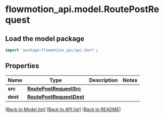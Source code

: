 # flowmotion_api.model.RoutePostRequest

## Load the model package
```dart
import 'package:flowmotion_api/api.dart';
```

## Properties
Name | Type | Description | Notes
------------ | ------------- | ------------- | -------------
**src** | [**RoutePostRequestSrc**](RoutePostRequestSrc.md) |  | 
**dest** | [**RoutePostRequestDest**](RoutePostRequestDest.md) |  | 

[[Back to Model list]](../README.md#documentation-for-models) [[Back to API list]](../README.md#documentation-for-api-endpoints) [[Back to README]](../README.md)


